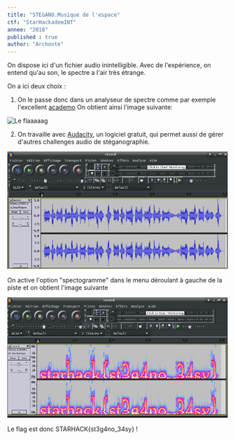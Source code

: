 ```yaml
---
title: "STEGANO.Musique de l'espace"
ctf: "StarHackademINT"
annee: "2018"
published : true
author: "Archonte"
---
```


On dispose ici d'un fichier audio inintelligible.
Avec de l'expérience, on entend qu'au son, le spectre a l'air très étrange.

On a ici deux choix :

1) On le passe donc dans un analyseur de spectre comme par exemple l'excellent [academo](https://academo.org/demos/spectrum-analyzer/)
On obtient ainsi l'image suivante:

![Le flaaaaag](/assets/images/spacespectre.png)

2) On travaille avec [Audacity](https://audacity.fr/), un logiciel gratuit, qui permet aussi de gérer d'autres challenges audio de stéganographie. 

![Le signal de base](/assets/images/spaceauda1.png)

On active l'option "spectogramme" dans le menu déroulant à gauche de la piste et on obtient l'image suivante

![Le spectogramme résolu](/assets/images/spaceauda2.png)

Le flag est donc STARHACK{st3g4no_34sy} !
